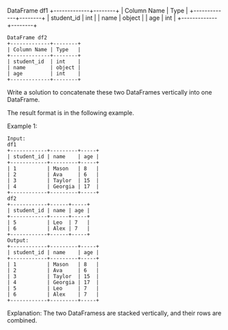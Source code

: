 DataFrame df1
    +-------------+--------+
    | Column Name | Type   |
    +-------------+--------+
    | student_id  | int    |
    | name        | object |
    | age         | int    |
    +-------------+--------+

    DataFrame df2
    +-------------+--------+
    | Column Name | Type   |
    +-------------+--------+
    | student_id  | int    |
    | name        | object |
    | age         | int    |
    +-------------+--------+

Write a solution to concatenate these two DataFrames vertically into one DataFrame.

The result format is in the following example.

 

Example 1:

    Input:
    df1
    +------------+---------+-----+
    | student_id | name    | age |
    +------------+---------+-----+
    | 1          | Mason   | 8   |
    | 2          | Ava     | 6   |
    | 3          | Taylor  | 15  |
    | 4          | Georgia | 17  |
    +------------+---------+-----+
    df2
    +------------+------+-----+
    | student_id | name | age |
    +------------+------+-----+
    | 5          | Leo  | 7   |
    | 6          | Alex | 7   |
    +------------+------+-----+
    Output:
    +------------+---------+-----+
    | student_id | name    | age |
    +------------+---------+-----+
    | 1          | Mason   | 8   |
    | 2          | Ava     | 6   |
    | 3          | Taylor  | 15  |
    | 4          | Georgia | 17  |
    | 5          | Leo     | 7   |
    | 6          | Alex    | 7   |
    +------------+---------+-----+
Explanation:
The two DataFramess are stacked vertically, and their rows are combined.


